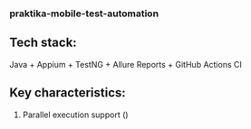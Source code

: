 ### praktika-mobile-test-automation

## Tech stack:
Java + Appium + TestNG + Allure Reports + GitHub Actions CI

## Key characteristics:
1. Parallel execution support ()


